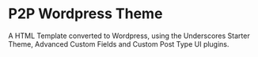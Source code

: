 # P2P Wordpress Theme
 A HTML Template converted to Wordpress, using the Underscores Starter Theme, Advanced Custom Fields and Custom Post Type UI plugins.
